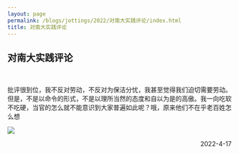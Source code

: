```yaml
---
layout: page
permalink: /blogs/jottings/2022/对南大实践评论/index.html
title: 对南大实践评论
---
```


## 对南大实践评论
<br>

批评很到位，我不反对劳动，不反对为保洁分忧，我甚至觉得我们迫切需要劳动。但是，不是以命令的形式，不是以理所当然的态度和自以为是的高傲。我一向吃软不吃硬，当官的怎么就不能意识到大家普遍如此呢？哦，原来他们不在乎老百姓怎么想

<img src="https://Peiyuan-Wang.github.io/images/2022.png">

<p align="right">2022-4-17</p>